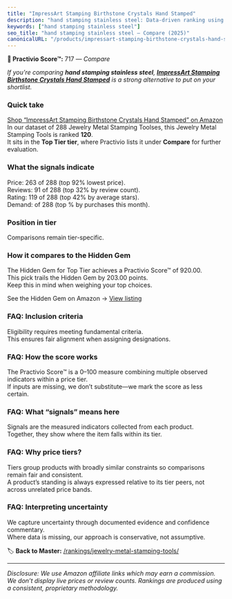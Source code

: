 ```yaml
---
title: "ImpressArt Stamping Birthstone Crystals Hand Stamped"
description: "hand stamping stainless steel: Data-driven ranking using the Practivio Score™. Positioned by quality, value, demand, findability, momentum."
keywords: ["hand stamping stainless steel"]
seo_title: "hand stamping stainless steel — Compare (2025)"
canonicalURL: "/products/impressart-stamping-birthstone-crystals-hand-stamped-B089FNVYS9/"
---
```


**🛒 Practivio Score™:** 717 — _Compare_


*If you're comparing **hand stamping stainless steel**, **[ImpressArt Stamping Birthstone Crystals Hand Stamped](https://www.amazon.com/dp/B089FNVYS9?tag=practivio-20)** is a strong alternative to put on your shortlist.*
### Quick take
[Shop “ImpressArt Stamping Birthstone Crystals Hand Stamped” on Amazon](https://www.amazon.com/dp/B089FNVYS9?tag=practivio-20)
In our dataset of 288 Jewelry Metal Stamping Toolses, this Jewelry Metal Stamping Tools is ranked **120**.  
It sits in the **Top Tier tier**, where Practivio lists it under **Compare** for further evaluation.

### What the signals indicate
Price: 263 of 288 (top 92% lowest price).  
Reviews: 91 of 288 (top 32% by review count).  
Rating: 119 of 288 (top 42% by average stars).  
Demand:  of 288 (top % by purchases this month).

### Position in tier
Comparisons remain tier-specific.

### How it compares to the Hidden Gem
The Hidden Gem for Top Tier achieves a Practivio Score™ of 920.00.  
This pick trails the Hidden Gem by 203.00 points.  
Keep this in mind when weighing your top choices.  

See the Hidden Gem on Amazon → [View listing](https://www.amazon.com/dp/B079Y5GDPY?tag=practivio-20)

### FAQ: Inclusion criteria
Eligibility requires meeting fundamental criteria.  
This ensures fair alignment when assigning designations.

### FAQ: How the score works
The Practivio Score™ is a 0–100 measure combining multiple observed indicators within a price tier.  
If inputs are missing, we don’t substitute—we mark the score as less certain.

### FAQ: What “signals” means here
Signals are the measured indicators collected from each product.  
Together, they show where the item falls within its tier.

### FAQ: Why price tiers?
Tiers group products with broadly similar constraints so comparisons remain fair and consistent.  
A product’s standing is always expressed relative to its tier peers, not across unrelated price bands.

### FAQ: Interpreting uncertainty
We capture uncertainty through documented evidence and confidence commentary.  
Where data is missing, our approach is conservative, not assumptive.

<!-- Missing template for Compare/CompareWithinPriceClass -->


🏷️ **Back to Master:** [/rankings/jewelry-metal-stamping-tools/](/rankings/jewelry-metal-stamping-tools/)

---
_Disclosure: We use Amazon affiliate links which may earn a commission. We don’t display live prices or review counts. Rankings are produced using a consistent, proprietary methodology._
